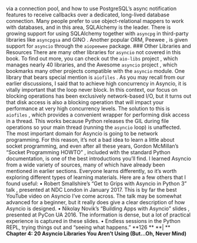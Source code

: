 via a connection pool, and how to use PostgreSQL’s async notification features to receive callbacks over a dedicated, long-lived database connection. Many people prefer to use object-relational mappers to work with databases, and in this area,  SQLAlchemy  is the leader. There is growing support for using SQLAlchemy together with  `asyncpg`  in third-party libraries like  `asyncpgsa`  and  GINO . Another popular ORM,  Peewee , is given support for  `asyncio`  through the  `aiopeewee`  package. ### Other Libraries and Resources
 There are many other libraries for  `asyncio`  not covered in this book. To find out more, you can check out the  `aio-libs`  project , which manages nearly 40 libraries, and the  Awesome  `asyncio`  project , which bookmarks many other projects compatible with the  `asyncio`  module. One library that bears special mention is  `aiofiles` . As you may recall from our earlier discussions, I said that to achieve high concurrency in Asyncio, it is vitally important that the loop never block. In this context, our focus on blocking operations has been exclusively network-based I/O, but it turns out that disk access is also a blocking operation that will impact your performance at very high concurrency levels. The solution to this is  `aiofiles` , which provides a convenient wrapper for performing disk access in a thread. This works because Python releases the GIL during file operations so your main thread (running the  `asyncio`  loop) is unaffected. The most important domain for Asyncio is going to be network programming. For this reason, it’s not a bad idea to learn a little about socket programming, and even after all these years, Gordon McMillan’s  “Socket Programming HOWTO” , included with the standard Python documentation, is one of the best introductions you’ll find. I learned Asyncio from a wide variety of sources, many of which have already been mentioned in earlier sections. Everyone learns differently, so it’s worth exploring different types of learning materials. Here are a few others that I found useful: •  Robert Smallshire’s  “Get to Grips with Asyncio in Python 3” talk , presented at NDC London in January 2017. This is by far the best YouTube video on Asyncio I’ve come across. The talk may be somewhat advanced for a beginner, but it really does give a clear description of how Asyncio is designed. •  Nikolay Novik’s  “Building Apps with Asyncio” slides , presented at PyCon UA 2016. The information is dense, but a lot of practical experience is captured in these slides. •  Endless sessions in the Python REPL, trying things out and “seeing what happens.” **126 ** **| ** **Chapter 4: 20 Asyncio Libraries You Aren’t Using (But…Oh, Never Mind)**